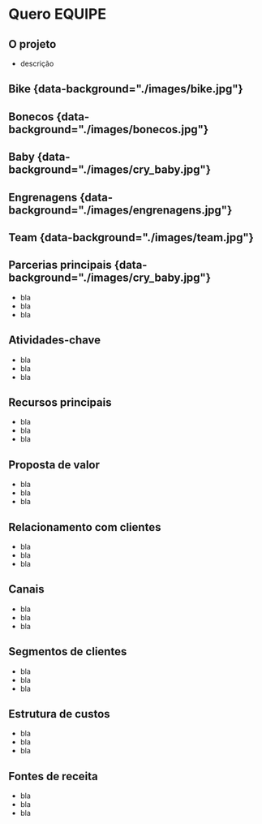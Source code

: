 # Quero EQUIPE

## O projeto

- descrição


## Bike {data-background="./images/bike.jpg"}

## Bonecos {data-background="./images/bonecos.jpg"}

## Baby {data-background="./images/cry_baby.jpg"}

## Engrenagens {data-background="./images/engrenagens.jpg"}

## Team {data-background="./images/team.jpg"}

## Parcerias principais {data-background="./images/cry_baby.jpg"}

- bla
- bla
- bla

## Atividades-chave

- bla
- bla
- bla

## Recursos principais

- bla
- bla
- bla

## Proposta de valor

- bla
- bla
- bla

## Relacionamento com clientes

- bla
- bla
- bla

## Canais

- bla
- bla
- bla

## Segmentos de clientes

- bla
- bla
- bla

## Estrutura de custos

- bla
- bla
- bla

## Fontes de receita

- bla
- bla
- bla

